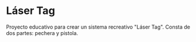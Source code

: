 # Láser Tag

Proyecto educativo para crear un sistema recreativo "Láser Tag". Consta de dos partes: pechera y pistola.
